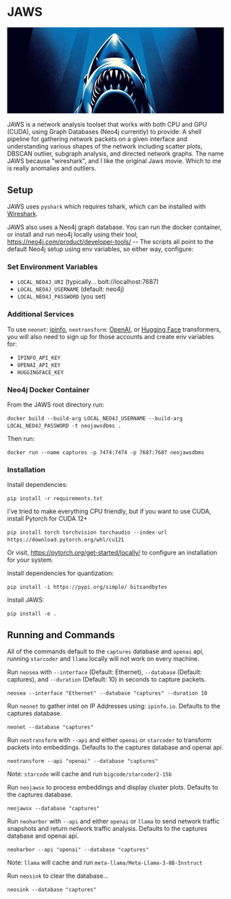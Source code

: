 # JAWS
![hehe](/assets/cover.jpg)

JAWS is a network analysis toolset that works with both CPU and GPU (CUDA), using Graph Databases (Neo4j currently) to provide: A shell pipeline for gathering network packets on a given interface and understanding various shapes of the network including scatter plots, DBSCAN outlier, subgraph analysis, and directed network graphs. The name JAWS because "wireshark", and I like the original Jaws movie. Which to me is really anomalies and outliers.


## Setup

JAWS uses `pyshark` which requires tshark, which can be installed with [Wireshark](https://www.wireshark.org/).

JAWS also uses a Neo4j graph database. You can run the docker container, or install and run neo4j locally using their tool, https://neo4j.com/product/developer-tools/ -- The scripts all point to the default Neo4j setup using env variables, so either way, configure:

### Set Environment Variables

- `LOCAL_NEO4J_URI` (typically... bolt://localhost:7687)
- `LOCAL_NEO4J_USERNAME` (default: neo4j)
- `LOCAL_NEO4J_PASSWORD` (you set)


### Additional Services

To use `neonet`: [ipinfo](https://ipinfo.io/), `neotransform`: [OpenAI](https://platform.openai.com/overview), or [Hugging Face](https://huggingface.co/bigcode/starcoder2-15b) transformers, you will also need to sign up for those accounts and create env variables for:

- `IPINFO_API_KEY`
- `OPENAI_API_KEY`
- `HUGGINGFACE_KEY`


### Neo4j Docker Container

From the JAWS root directory run: 

`docker build --build-arg LOCAL_NEO4J_USERNAME --build-arg LOCAL_NEO4J_PASSWORD -t neojawsdbms .` 


Then run: 

`docker run --name captures -p 7474:7474 -p 7687:7687 neojawsdbms`


### Installation

Install dependencies:

`pip install -r requirements.txt`


I've tried to make everything CPU friendly, but if you want to use CUDA, install Pytorch for CUDA 12+

`pip install torch torchvision torchaudio --index-url https://download.pytorch.org/whl/cu121`

Or visit, https://pytorch.org/get-started/locally/ to configure an installation for your system.


Install dependencies for quantization:

`pip install -i https://pypi.org/simple/ bitsandbytes`


Install JAWS:

`pip install -e .`


## Running and Commands

All of the commands default to the `captures` database and `openai` api, running `starcoder` and `llama` locally will not work on every machine.


Run `neosea` with `--interface` (Default: Ethernet), `--database` (Default: captures), and `--duration` (Default: 10) in seconds to capture packets.

`neosea --interface "Ethernet" --database "captures" --duration 10`


Run `neonet` to gather intel on IP Addresses using: `ipinfo.io`. Defaults to the captures database.

`neonet --database "captures"`


Run `neotransform` with `--api` and either `openai` or `starcoder` to transform packets into embeddings. Defaults to the captures database and openai api.

`neotransform --api "openai" --database "captures"`

Note: `starcode` will cache and run `bigcode/starcoder2-15b`


Run `neojawsx` to process embeddings and display cluster plots. Defaults to the captures database.

`neojawsx --database "captures"`


Run `neoharbor` with `--api` and either `openai` or `llama` to send network traffic snapshots and return network traffic analysis. Defaults to the captures database and openai api.

`neoharbor --api "openai" --database "captures"`

Note: `llama` will cache and run `meta-llama/Meta-Llama-3-8B-Instruct`


Run `neosink` to clear the database...

`neosink --database "captures"`
